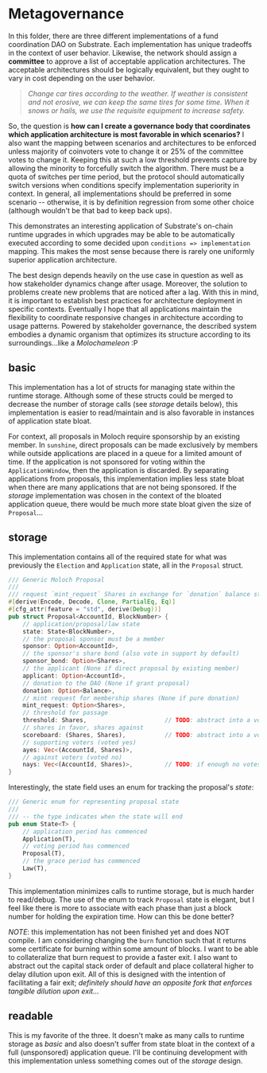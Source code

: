 # Metagovernance

In this folder, there are three different implementations of a fund coordination DAO on Substrate. Each implementation has unique tradeoffs in the context of user behavior. Likewise, the network should assign a **committee** to approve a list of acceptable application architectures. The acceptable architectures should be logically equivalent, but they ought to vary in cost depending on the user behavior. 

> *Change car tires according to the weather. If weather is consistent and not erosive, we can keep the same tires for some time. When it snows or hails, we use the requisite equipment to increase safety.* 

So, the question is **how can I create a governance body that coordinates which application architecture is most favorable in which scenarios?** I also want the mapping between scenarios and architectures to be enforced unless majority of coinvoters vote to change it or 25% of the committee votes to change it. Keeping this at such a low threshold prevents capture by allowing the minority to forcefully switch the algorithm. There must be a quota of switches per time period, but the protocol should automatically switch versions when conditions specify implementation superiority in context. In general, all implementations should be preferred in some scenario -- otherwise, it is by definition regression from some other choice (although wouldn't be that bad to keep back ups).

This demonstrates an interesting application of Substrate's on-chain runtime upgrades in which upgrades may be able to be automatically executed according to some decided upon `conditions => implementation` mapping. This makes the most sense because there is rarely one uniformly superior application architecture. 

The best design depends heavily on the use case in question as well as how stakeholder dynamics change after usage. Moreover, the solution to problems create new problems that are noticed after a lag. With this in mind, it is important to establish best practices for architecture deployment in specific contexts. Eventually I hope that all applications maintain the flexibility to coordinate responsive changes in architecture according to usage patterns. Powered by stakeholder governance, the described system embodies a dynamic organism that optimizes its structure according to its surroundings...like a *Molochameleon* :P

## basic <a href="./basic"></a>

This implementation has a lot of structs for managing state within the runtime storage. Although some of these structs could be merged to decrease the number of storage calls (see *storage* details below), this implementation is easier to read/maintain and is also favorable in instances of application state bloat.

For context, all proposals in Moloch require sponsorship by an existing member. In `sunshine`, direct proposals can be made exclusively by members while outside applications are placed in a queue for a limited amount of time. If the application is not sponsored for voting within the `ApplicationWindow`, then the application is discarded. By separating applications from proposals, this implementation implies less state bloat when there are many applications that are not being sponsored. If the *storage* implementation was chosen in the context of the bloated application queue, there would be much more state bloat given the size of `Proposal`...

## storage <a href="./storage"></a>

This implementation contains all of the required state for what was previously the `Election` and `Application` state, all in the `Proposal` struct.

```rust
/// Generic Moloch Proposal
///
/// request `mint_request` Shares in exchange for `donation` balance staked
#[derive(Encode, Decode, Clone, PartialEq, Eq)]
#[cfg_attr(feature = "std", derive(Debug))]
pub struct Proposal<AccountId, BlockNumber> {
    // application/proposal/law state
    state: State<BlockNumber>,
    // the proposal sponsor must be a member
    sponsor: Option<AccountId>,
    // the sponsor's share bond (also vote in support by default)
    sponsor_bond: Option<Shares>,
    // the applicant (None if direct proposal by existing member)
    applicant: Option<AccountId>,
    // donation to the DAO (None if grant proposal)
    donation: Option<Balance>,
    // mint request for membership shares (None if pure donation)
    mint_request: Option<Shares>,
    // threshold for passage
    threshold: Shares,                      // TODO: abstract into a voting module
    // shares in favor, shares against
    scoreboard: (Shares, Shares),           // TODO: abstract into a voting module
    // supporting voters (voted yes)
    ayes: Vec<(AccountId, Shares)>,
    // against voters (voted no)
    nays: Vec<(AccountId, Shares)>,         // TODO: if enough no votes, then bond slashed `=>` otherwise returned
}
```

Interestingly, the state field uses an enum for tracking the proposal's *state*:

```rust
/// Generic enum for representing proposal state
///
/// -- the type indicates when the state will end
pub enum State<T> {
    // application period has commenced
    Application(T),
    // voting period has commenced
    Proposal(T),
    // the grace period has commenced
    Law(T),
}
```

This implementation minimizes calls to runtime storage, but is much harder to read/debug. The use of the enum to track `Proposal` state is elegant, but I feel like there is more to associate with each phase than just a block number for holding the expiration time. How can this be done better?

*NOTE*: this implementation has not been finished yet and does NOT compile. I am considering changing the `burn` function such that it returns some certificate for burning within some amount of blocks. I want to be able to collateralize that burn request to provide a faster exit. I also want to abstract out the capital stack order of default and place collateral higher to delay dilution upon exit. All of this is designed with the intention of facilitating a fair exit; *definitely should have an opposite fork that enforces tangible dilution upon exit...*

## readable <a href="./readable"></a>

This is my favorite of the three. It doesn't make as many calls to runtime storage as *basic* and also doesn't suffer from state bloat in the context of a full (unsponsored) application queue. I'll be continuing development with this implementation unless something comes out of the *storage* design.

<!-- ## Loosely Coupled Modules (in progress)

* how to use multiple files in Rust in general
* how to build multiple interacting modules

## DAOception (in progress)

* how to use `EnsureOrigin` to implement *DAOs in DAOs*

## Instancing DAOs (in progress)

* running multiple variations of DAOs at the same time
* subDAOs for delegation and other common organizational patterns (besides pure hierarchy) -->